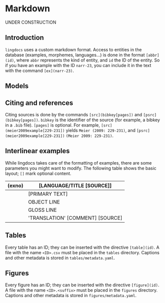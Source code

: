 # Markdown

UNDER CONSTRUCTION

## Introduction

`lingdocs` uses a custom markdown format. Access to entities in the
database (examples, morphemes, languages\...) is done in the format
`[abbr](id)`, where `abbr` represents the kind of entity, and `id` the
ID of the entity. So if you have an example with the ID `narr-23`, you
can include it in the text with the command `[ex](narr-23)`.

## Models

## Citing and references

Citing sources is done by the commands `[src](bibkey[pages])` and
`[psrc](bibkey[pages])`. `bibkey` is the identifier of the source (for
example, a bibkey in a `.bib` file). `[pages]` is optional. For example,
`[src](meier2009example[229-231])` yields `Meier (2009: 229-231)`, and
`[psrc](meier2009example[229-231])` `(Meier 2009: 229-231)`.

## Interlinear examples

While lingdocs takes care of the formatting of examples, there are
some parameters you might want to modify. The following table shows the
basic layout; `[]` mark optional content.


  (exno)    |[LANGUAGE/TITLE   [SOURCE]]
  --------- |---------------------------------------
            |[PRIMARY TEXT]
            |OBJECT LINE
            |GLOSS LINE
            |'TRANSLATION'  [COMMENT]  [SOURCE]

## Tables

Every table has an ID; they can be inserted with the directive
`[table](id)`.
A file with the name `<ID>.csv` must be placed in the `tables` directory.
Captions and other metadata is stored in `tables/metadata.yaml`.

## Figures

Every figure has an ID; they can be inserted with the directive
`[figure](id)`.
A file with the name `<ID>.<suffix>` must be placed in the `figures` directory.
Captions and other metadata is stored in `figures/metadata.yaml`.

